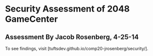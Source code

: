 Security Assessment of 2048 GameCenter
======================================

Assessment By Jacob Rosenberg, 4-25-14
--------------------------------------

To see findings, visit [tuftsdev.github.io/comp20-jrosenberg/security/].